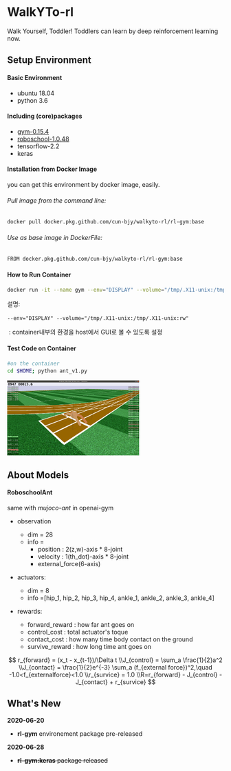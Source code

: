 # WalkYTo-rl
Walk Yourself, Toddler! Toddlers can learn by deep reinforcement learning now.



## Setup Environment

#### Basic Environment

- ubuntu 18.04
- python 3.6

#### Including (core)packages

- [gym-0.15.4](https://github.com/openai/gym)
- [roboschool-1.0.48](https://github.com/openai/roboschool)
- tensorflow-2.2
- keras



#### Installation from Docker Image

you can get this environment by docker image, easily.

###### Pull image from the command line:

```bash
docker pull docker.pkg.github.com/cun-bjy/walkyto-rl/rl-gym:base
```

###### Use as base image in DockerFile:

```bash
FROM docker.pkg.github.com/cun-bjy/walkyto-rl/rl-gym:base
```



#### How to Run Container

```bash
docker run -it --name gym --env="DISPLAY" --volume="/tmp/.X11-unix:/tmp/.X11-unix:rw" gym:base
```

설명:

​	`--env="DISPLAY" --volume="/tmp/.X11-unix:/tmp/.X11-unix:rw"`

​	: container내부의 환경을 host에서 GUI로 볼 수 있도록 설정



#### Test Code on Container

```bash
#on the container
cd $HOME; python ant_v1.py
```



<img src="./ant_v1.png" style="zoom:30%;" />





## About Models

#### RoboschoolAnt

same with *mujoco-ant* in openai-gym

- observation
  - dim = 28
  - info = 
    - position : 2(z,w)-axis * 8-joint
    - velocity : 1(th_dot)-axis * 8-joint
    - external_force(6-axis)

- actuators:
  - dim = 8
  - info =[hip_1, hip_2, hip_3, hip_4, ankle_1, ankle_2, ankle_3, ankle_4]

- rewards:
  - forward_reward : how far ant goes on
  - control_cost : total actuator's toque
  - contact_cost : how many time body contact on the ground
  - survive_reward : how long time ant goes on

$$
r_{forward} = (x_t - x_{t-1})/\Delta t
\\J_{control} = \sum_a \frac{1}{2}a^2
\\J_{contact} = \frac{1}{2}e^{-3} \sum_a (f_{external force})^2,\quad -1.0<f_{externalforce}<1.0
\\r_{survice} = 1.0
\\R=r_{forward} - J_{control} - J_{contact} + r_{survice}
$$



## What's New

**2020-06-20** 

- **rl-gym** environement package pre-released

**2020-06-28**

- ~~**rl-gym:keras** package released~~
